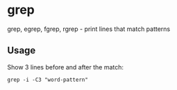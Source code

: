 # grep

grep, egrep, fgrep, rgrep - print lines that match patterns

## Usage

Show 3 lines before and after the match:
```shell
grep -i -C3 "word-pattern"
````
